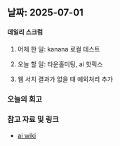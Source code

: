 ## 날짜: 2025-07-01

#### 데일리 스크럼
1. 어제 한 일: kanana 로컬 테스트
2. 오늘 할 일: 타운홀미팅, ai 핫픽스


1. 웹 서치 결과가 없을 때 예외처리 추가


### 오늘의 회고
> 

### 참고 자료 및 링크
- [ai wiki](https://github.com/100-hours-a-week/14-YG-WIKI/wiki/AI-Wiki)
